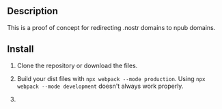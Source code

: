 ## Description
This is a proof of concept for redirecting .nostr domains to npub domains.

## Install
1. Clone the repository or download the files.

2. Build your dist files with `npx webpack --mode production`. Using `npx webpack --mode development` doesn't always work properly.

3. 
